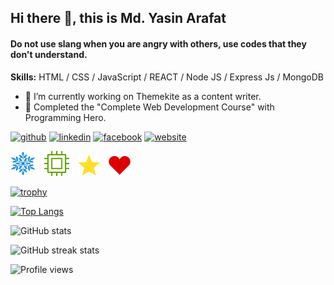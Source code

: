 ## Hi there 👋, this is Md. Yasin Arafat
#### Do not use slang when you are angry with others, use codes that they don't understand. 

<b>Skills:</b> HTML / CSS / JavaScript / REACT / Node JS / Express Js / MongoDB

- 🔭 I’m currently working on Themekite as a content writer. 
- 🌱 Completed the "Complete Web Development Course" with Programming Hero. 


[<img src='https://cdn.jsdelivr.net/npm/simple-icons@3.0.1/icons/github.svg' alt='github' height='40'>](https://github.com/yasinarafat4)  [<img src='https://cdn.jsdelivr.net/npm/simple-icons@3.0.1/icons/linkedin.svg' alt='linkedin' height='40'>](https://www.linkedin.com/in/md-yasin-arafat-hasib-ababaa20b/)  [<img src='https://cdn.jsdelivr.net/npm/simple-icons@3.0.1/icons/facebook.svg' alt='facebook' height='40'>](https://www.facebook.com/mdyasinarafat.hasib)  [<img src='https://cdn.jsdelivr.net/npm/simple-icons@3.0.1/icons/icloud.svg' alt='website' height='40'>](https://themekite.com/)  

<a href='https://archiveprogram.github.com/'><img src='https://raw.githubusercontent.com/acervenky/animated-github-badges/master/assets/acbadge.gif' width='40' height='40'></a> <a href='https://docs.github.com/en/developers'><img src='https://raw.githubusercontent.com/acervenky/animated-github-badges/master/assets/devbadge.gif' width='40' height='40'></a> <a href='https://stars.github.com/'><img src='https://raw.githubusercontent.com/acervenky/animated-github-badges/master/assets/starbadge.gif' width='35' height='35'></a> <a href='https://docs.github.com/en/github/supporting-the-open-source-community-with-github-sponsors'><img src='https://raw.githubusercontent.com/acervenky/animated-github-badges/master/assets/sponsorbadge.gif' width='35' height='35'></a> 

[![trophy](https://github-profile-trophy.vercel.app/?username=yasinarafat4)](https://github.com/ryo-ma/github-profile-trophy)

[![Top Langs](https://github-readme-stats.vercel.app/api/top-langs/?username=yasinarafat4)](https://github.com/anuraghazra/github-readme-stats)

![GitHub stats](https://github-readme-stats.vercel.app/api?username=yasinarafat4&show_icons=true&count_private=true)  

![GitHub streak stats](https://streak-stats.demolab.com/?user=yasinarafat4)  

![Profile views](https://gpvc.arturio.dev/yasinarafat4)  

